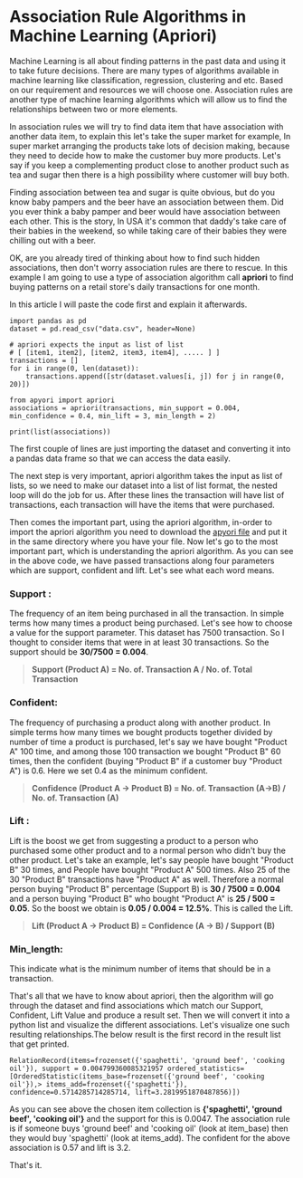 # Association Rule Algorithms in Machine Learning (Apriori)

Machine Learning is all about finding patterns in the past data and using it to take future decisions. There are many types of algorithms available in machine learning like classification, regression, clustering and etc. Based on our requirement and resources we will choose one. Association rules are another type of machine learning algorithms which will allow us to find the relationships between two or more elements.

In association rules we will try to find data item that have association with another data item, to explain this let's take the super market for example, In super market arranging the products take lots of decision making, because they need to decide how to make the customer buy more products. Let's say if you keep a complementing product close to another product such as tea and sugar then there is a high possibility where customer will buy both.

Finding association between tea and sugar is quite obvious, but do you know baby pampers and the beer have an association between them. Did you ever think a baby pamper and beer would have association between each other. This is the story, In USA it's common that daddy's take care of their babies in the weekend, so while taking care of their babies they were chilling out with a beer.

OK, are you already tired of thinking about how to find such hidden associations, then don't worry association rules are there to rescue. In this example I am going to use a type of association algorithm call **apriori** to find buying patterns on a retail store's daily transactions for one month.

In this article I will paste the code first and explain it afterwards.

    import pandas as pd
    dataset = pd.read_csv("data.csv", header=None)
    
    # apriori expects the input as list of list
    # [ [item1, item2], [item2, item3, item4], ..... ] ]
    transactions = []
    for i in range(0, len(dataset)):
        transactions.append([str(dataset.values[i, j]) for j in range(0, 20)])
      
    from apyori import apriori
    associations = apriori(transactions, min_support = 0.004, min_confidence = 0.4, min_lift = 3, min_length = 2)
    
    print(list(associations))

The first couple of lines are just importing the dataset and converting it into a pandas data frame so that we can access the data easily.

The next step is very important, apriori algorithm takes the input as list of lists, so we need to make our dataset into a list of list format, the nested loop will do the job for us. After these lines the transaction will have list of transactions, each transaction will have the items that were purchased.

Then comes the important part, using the apriori algorithm, in-order to import the apriori algorithm you need to download the [apyori file](https://github.com/ymoch/apyori/blob/master/apyori.py) and put it in the same directory where you have your file. Now let's go to the most important part, which is understanding the apriori algorithm. As you can see in the above code, we have passed transactions along four parameters which are support, confident and lift. Let's see what each word means.

### Support :

The frequency of an item being purchased in all the transaction. In simple terms how many times a product being purchased. Let's see how to choose a value for the support parameter. This dataset has 7500 transaction. So I thought to consider items that were in at least 30 transactions. So the support should be **30/7500 = 0.004**.

> **Support (Product A) = No. of. Transaction A / No. of. Total Transaction**

### Confident:

 The frequency of purchasing a product along with another product. In simple terms how many times we bought products together divided by number of time a product is purchased, let's say we have bought "Product A" 100 time, and among those 100 transaction we bought "Product B" 60 times, then the confident (buying "Product B" if a customer buy "Product A") is 0.6. Here we set 0.4 as the minimum confident.

> **Confidence (Product A -> Product B) = No. of. Transaction (A->B) / No. of. Transaction (A)**

### Lift :

Lift is the boost we get from suggesting a product to a person who purchased some other product and to a normal person who didn't buy the other product. Let's take an example, let's say people have bought "Product B" 30 times, and People have bought "Product A" 500 times. Also 25 of the 30 "Product B" transactions have "Product A" as well. Therefore a normal person buying "Product B" percentage (Support B) is **30 / 7500 = 0.004** and a person buying "Product B" who bought "Product A" is **25 / 500 = 0.05**. So the boost we obtain is **0.05 / 0.004 = 12.5%**. This is called the Lift.

> **Lift (Product A -> Product B) = Confidence (A -> B) / Support (B)**

### Min_length: 
This indicate what is the minimum number of items that should be in a transaction.

That's all that we have to know about apriori, then the algorithm will go through the dataset and find associations which match our Support, Confident, Lift Value and produce a result set. Then we will convert it into a python list and visualize the different associations. Let's visualize one such resulting relationships.The below result is the first record in the result list that get printed.

    RelationRecord(items=frozenset({'spaghetti', 'ground beef', 'cooking oil'}), support = 0.004799360085321957 ordered_statistics=[OrderedStatistic(items_base=frozenset({'ground beef', 'cooking oil'}),> items_add=frozenset({'spaghetti'}), confidence=0.5714285714285714, lift=3.2819951870487856)])

As you can see above the chosen item collection is **{'spaghetti', 'ground beef', 'cooking oil'}** and the support for this is 0.0047. The association rule is if someone buys 'ground beef' and 'cooking oil' (look at item_base) then they would buy 'spaghetti' (look at items_add). The confident for the above association is 0.57 and lift is 3.2.

That's it.
